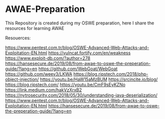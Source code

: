 # AWAE-Preparation
This Repository is created during my OSWE preparation, here I share the resources for learning AWAE 

Resouerces:

https://www.pentest.com.tr/blog/OSWE-Advanced-Web-Attacks-and-Exploitation-EN.html
https://vulncat.fortify.com/en/weakness
https://www.exploit-db.com/?author=278
https://hansesecure.de/2019/08/from-awae-to-oswe-the-preperation-guide/?lang=en
https://github.com/WebGoat/WebGoat
https://github.com/weev3/LKWA
https://blog.ripstech.com/2018/php-object-injection/
https://youtu.be/HaW15aMzBUM
https://srcincite.io/blog/
https://blog.ripstech.com/
https://youtu.be/CmF9sEyKZNo
https://link.medium.com/hakVzXrxB2
https://nytrosecurity.com/2018/05/30/understanding-java-deserialization/
https://www.pentest.com.tr/blog/OSWE-Advanced-Web-Attacks-and-Exploitation-EN.html
https://hansesecure.de/2019/08/from-awae-to-oswe-the-preperation-guide/?lang=en
